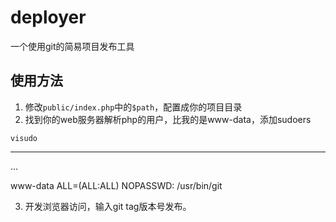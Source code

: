 # deployer
一个使用git的简易项目发布工具

## 使用方法
1. 修改`public/index.php`中的`$path`，配置成你的项目目录
2. 找到你的web服务器解析php的用户，比我的是www-data，添加sudoers
```
visudo
```
--------------------------------
...

www-data ALL=(ALL:ALL) NOPASSWD: /usr/bin/git


3. 开发浏览器访问，输入git tag版本号发布。